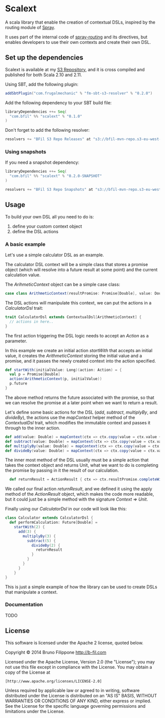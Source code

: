 Scalext
=======

A scala library that enable the creation of contextual DSLs, inspired by the routing module of [Spray](http://spray.io/).

It uses part of the internal code of [spray-routing](https://github.com/spray/spray/tree/master/spray-routing/src/main/scala/spray/routing) and its directives, but enables developers to use their own contexts and create their own DSL.

Set up the dependencies
-----------------------

Scalext is available at my [S3 Repository](http://shrub.appspot.com/bfil-mvn-repo), and it is cross compiled and published for both Scala 2.10 and 2.11.

Using SBT, add the following plugin:

```scala
addSbtPlugin("com.frugalmechanic" % "fm-sbt-s3-resolver" % "0.2.0")
```

Add the following dependency to your SBT build file:

```scala
libraryDependencies ++= Seq(
  "com.bfil" %% "scalext" % "0.1.0"
)
```

Don't forget to add the following resolver:

```scala
resolvers += "BFil S3 Repo Releases" at "s3://bfil-mvn-repo.s3-eu-west-1.amazonaws.com/releases"
```

### Using snapshots

If you need a snapshot dependency:

```scala
libraryDependencies ++= Seq(
  "com.bfil" %% "scalext" % "0.2.0-SNAPSHOT"
)

resolvers += "BFil S3 Repo Snapshots" at "s3://bfil-mvn-repo.s3-eu-west-1.amazonaws.com/snapshots"
```

Usage
-----

To build your own DSL all you need to do is:

 1. define your custom context object
 2. define the DSL actions

### A basic example

Let's use a simple calculator DSL as an example.

The calculator DSL context will be a simple class that stores a promise object (which will resolve into a future result at some point) and the current calculation value.

The _ArihmeticContext_ object can be a simple case class:

```scala
case class ArithmeticContext(resultPromise: Promise[Double], value: Double)
```

The DSL actions will manipulate this context, we can put the actions in a _CalculatorDsl_ trait:

```scala
trait CalculatorDsl extends ContextualDsl[ArithmeticContext] {
  // actions in here..
}
```

The first action triggering the DSL logic needs to accept an _Action_ as a parameter.

In this example we create an initial action _startWith_ that accepts an initial value, it creates the _ArithmeticContext_ storing the initial value and a promise, and it passes the newly created context into the action specified.

```scala
def startWith(initialValue: Long)(action: Action) = {
  val p = Promise[Double]
  action(ArithmeticContext(p, initialValue)) 
  p.future
}
```

The above method returns the future associated with the promise, so that we can resolve the promise at a later point when we want to return a result.

Let's define some basic actions for the DSL (_add_, _subtract_, _multiplyBy_, and _divideBy_), the actions use the _mapContext_ helper method of the _ContextualDsl_ trait, which modifies the immutable context and passes it through to the inner action.

```scala
def add(value: Double) = mapContext(ctx => ctx.copy(value = ctx.value + value))
def subtract(value: Double) = mapContext(ctx => ctx.copy(value = ctx.value - value))
def multiplyBy(value: Double) = mapContext(ctx => ctx.copy(value = ctx.value * value))
def divideBy(value: Double) = mapContext(ctx => ctx.copy(value = ctx.value / value))
```

The inner most method of the DSL usually must be a simple action that takes the context object and returns Unit, what we want to do is completing the promise by passing in it the result of our calculation.
  
```scala
  def returnResult = ActionResult { ctx => ctx.resultPromise.completeWith(Future { ctx.value }) }
```

We called our final action _returnResult_, and we defined it using the apply method of the _ActionResult_ object, which makes the code more readable, but it could just be a simple method with the signature _Context => Unit_.

Finally using our _CalculatorDsl_ in our code will look like this:

```scala
class Calculator extends CalculatorDsl {
  def performCalculation: Future[Double] = 
    startWith(2) {
      add(3) {
        multiplyBy(3) {
          subtract(5) {
            divideBy(2) {
              returnResult
            }
          }
        }
      }
    }
}
```

This is just a simple example of how the library can be used to create DSLs that manipulate a context.

### Documentation

TODO 

License
-------

This software is licensed under the Apache 2 license, quoted below.

Copyright © 2014 Bruno Filippone <http://b-fil.com>

Licensed under the Apache License, Version 2.0 (the "License"); you may not
use this file except in compliance with the License. You may obtain a copy of
the License at

    [http://www.apache.org/licenses/LICENSE-2.0]

Unless required by applicable law or agreed to in writing, software
distributed under the License is distributed on an "AS IS" BASIS, WITHOUT
WARRANTIES OR CONDITIONS OF ANY KIND, either express or implied. See the
License for the specific language governing permissions and limitations under
the License.
